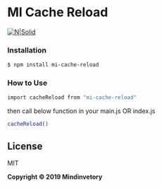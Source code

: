 # MI Cache Reload

[![N|Solid](https://s3.us-east-2.amazonaws.com/upload-icon/uploads/icons/png/18637978201551942629-128.png)](https://www.npmjs.com/package/mi-cache-reload)

### Installation

```sh
$ npm install mi-cache-reload
```


### How to Use

```sh
import cacheReload from "mi-cache-reload"
```
then call below function in your main.js OR index.js

```sh
cacheReload()
```


License
----

MIT


**Copyright © 2019 Mindinvetory**
